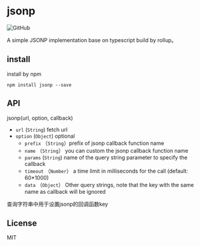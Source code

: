 # jsonp

![GitHub](https://img.shields.io/github/license/yinguobing/cnn-facial-landmark)


A simple JSONP implementation base on typescript build by rollup。


## install

install by npm

```
npm install jsonp --save
```

## API

jsonp(url, option, callback)

- `url` (`String`) fetch url
- `option` (`Object`) optional
  - `prefix` （`String`）prefix of jsonp callback function name
  - `name` （`String`） you can custom the jsonp callback function name
  - `params` (`String`) name of the query string parameter to specify the callback
  - `timeout` （`Number`） a time limit in milliseconds for the call (default: 60*1000)
  - `data` （`Object`） Other query strings, note that the key with the same name as callback will be ignored


查询字符串中用于设置jsonp的回调函数key


## License

MIT